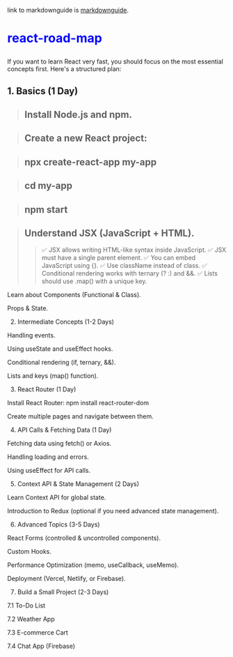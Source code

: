 
link to markdownguide is [markdownguide](https://www.markdownguide.org/basic-syntax/).

 # <p style="color:blue"> react-road-map </p>
If you want to learn React very fast, you should focus on the most essential concepts first. Here's a structured plan:

## 1. Basics (1 Day)

> ## Install Node.js and npm.

> ## Create a new React project:

> ## npx create-react-app my-app

> ## cd my-app

> ## npm start

> ## Understand **JSX** (JavaScript + HTML).
> >✅ JSX allows writing HTML-like syntax inside JavaScript.
> >✅ JSX must have a single parent element.
> >✅ You can embed JavaScript using {}.
> >✅ Use className instead of class.
> >✅ Conditional rendering works with ternary (? :) and &&.
> >✅ Lists should use .map() with a unique key.

Learn about Components (Functional & Class).

Props & State.

2. Intermediate Concepts (1-2 Days)

Handling events.

Using useState and useEffect hooks.

Conditional rendering (if, ternary, &&).

Lists and keys (map() function).


3. React Router (1 Day)

Install React Router:
npm install react-router-dom

Create multiple pages and navigate between them.

4. API Calls & Fetching Data (1 Day)

Fetching data using fetch() or Axios.

Handling loading and errors.

Using useEffect for API calls.

5. Context API & State Management (2 Days)

Learn Context API for global state.

Introduction to Redux (optional if you need advanced state management).

6. Advanced Topics (3-5 Days)

React Forms (controlled & uncontrolled components).

Custom Hooks.

Performance Optimization (memo, useCallback, useMemo).

Deployment (Vercel, Netlify, or Firebase).

7. Build a Small Project (2-3 Days)

7.1 To-Do List

7.2 Weather App

7.3 E-commerce Cart

7.4 Chat App (Firebase)
